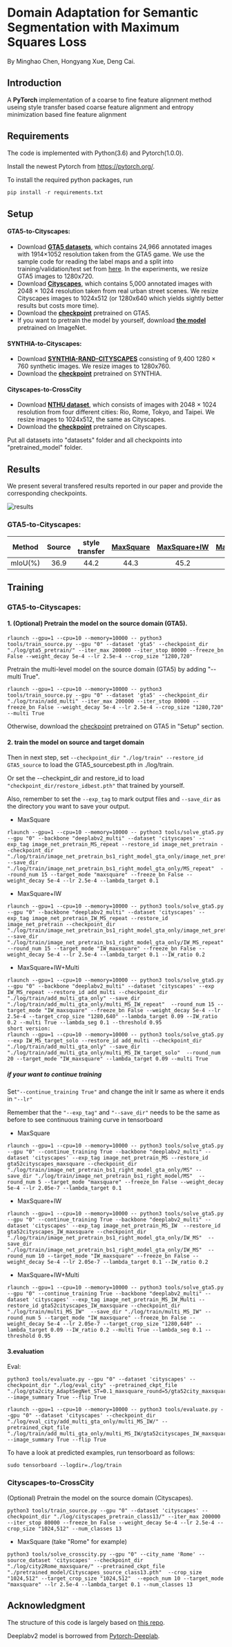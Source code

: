 # Domain Adaptation for Semantic Segmentation with Maximum Squares Loss

By Minghao Chen, Hongyang Xue, Deng Cai.

## Introduction

A **PyTorch** implementation of a coarse to fine feature alignment method useing style transfer based coarse feature alignment and entropy minimization based fine feature alignment 

## Requirements
The code is implemented with Python(3.6) and Pytorch(1.0.0).

Install the newest Pytorch from https://pytorch.org/.

To install the required python packages, run

```python
pip install -r requirements.txt
```

## Setup

#### GTA5-to-Cityscapes:

- Download [**GTA5 datasets**](https://download.visinf.tu-darmstadt.de/data/from_games/), which contains 24,966 annotated images with 1914×1052 resolution taken from the GTA5 game. We use the sample code for reading the label maps and a split into training/validation/test set from [here](https://download.visinf.tu-darmstadt.de/data/from_games/code/read_mapping.zip). In the experiments, we resize GTA5 images to 1280x720.
- Download [**Cityscapes**](https://www.cityscapes-dataset.com/), which contains 5,000 annotated images with 2048 × 1024 resolution taken from real urban street scenes. We resize Cityscapes images to 1024x512 (or 1280x640 which yields sightly better results but costs more time). 
- Download the **[checkpoint](https://drive.google.com/open?id=1KP37cQo_9NEBczm7pvq_zEmmosdhxvlF)** pretrained on GTA5.
- If you want to pretrain the model by yourself, download [**the model**](http://vllab.ucmerced.edu/ytsai/CVPR18/DeepLab_resnet_pretrained_init-f81d91e8.pth) pretrained on ImageNet.

#### SYNTHIA-to-Cityscapes:

- Download [**SYNTHIA-RAND-CITYSCAPES**](http://synthia-dataset.net/download/808/) consisting of 9,400 1280 × 760 synthetic images. We resize images to 1280x760.
- Download the [**checkpoint**](https://drive.google.com/open?id=1wLffQRljXK1xoqRY64INvb2lk2ur5fEL) pretrained on SYNTHIA.

#### Cityscapes-to-CrossCity

- Download [**NTHU dataset**](https://yihsinchen.github.io/segmentation_adaptation_dataset/), which consists of images with 2048 × 1024 resolution from four different cities: Rio, Rome, Tokyo, and Taipei. We resize images to 1024x512, the same as Cityscapes.
- Download the **[checkpoint](https://drive.google.com/open?id=1QMpj7sPqsVwYldedZf8A5S2pT-4oENEn)** pretrained on Cityscapes.

Put all datasets into "datasets" folder and all checkpoints into "pretrained_model" folder.

## Results

We present several transfered results reported in our paper and provide the corresponding checkpoints.

![results](/result.png)

### GTA5-to-Cityscapes:

| Method  | Source | style transfer | [MaxSquare](https://drive.google.com/open?id=1KmM8zBD1G1XTmzaV_I_aJgi9DW-49kxc) | [MaxSquare+IW](https://drive.google.com/open?id=11oliS-Vu2W6dB8W9ZvqlN0R4cC4Pb8i6) | [MaxSquare+IW+Multi](https://drive.google.com/open?id=1YwK68IMmWHZnAL8FU9ZY-Le34P80Kf86) |
| :-----: | :----: | :----: | :----------------------------------------------------------: | :----------------------------------------------------------: | :----------------------------------------------------------: |
| mIoU(%) |  36.9  |   44.2 |                             44.3                             |                             45.2                             |                             46.4                             |



## Training

### GTA5-to-Cityscapes:

#### 1. (Optional) Pretrain the model on the source domain (GTA5). 


```
rlaunch --gpu=1 --cpu=10 --memory=10000 -- python3 tools/train_source.py --gpu "0" --dataset 'gta5' --checkpoint_dir "./log/gta5_pretrain/" --iter_max 200000 --iter_stop 80000 --freeze_bn False --weight_decay 5e-4 --lr 2.5e-4 --crop_size "1280,720"
```

Pretrain the multi-level model on the source domain (GTA5) by adding "--multi True". 

```
rlaunch --gpu=1 --cpu=10 --memory=10000 -- python3 tools/train_source.py --gpu "0" --dataset 'gta5' --checkpoint_dir "./log/train/add_multi" --iter_max 200000 --iter_stop 80000 --freeze_bn False --weight_decay 5e-4 --lr 2.5e-4 --crop_size "1280,720" --multi True
```

Otherwise, download the [checkpoint](https://drive.google.com/open?id=1KP37cQo_9NEBczm7pvq_zEmmosdhxvlF) pretrained on GTA5 in "Setup" section.

#### 2. train the model on source and target domain 
Then in next step, set `--checkpoint_dir "./log/train" --restore_id GTA5_source` to load the GTA5_sourcebest.pth in ./log/train.

Or set the --checkpint_dir and restore_id to load  `"checkpoint_dir/restore_idbest.pth"` that trained by yourself.

Also, remember to set the `--exp_tag` to mark output files and `--save_dir` as the directory you want to save your output.

- MaxSquare


```
rlaunch --gpu=1 --cpu=10 --memory=10000 -- python3 tools/solve_gta5.py --gpu "0" --backbone "deeplabv2_multi" --dataset 'cityscapes' --exp_tag image_net_pretrain_MS_repeat --restore_id image_net_pretrain --checkpoint_dir "./log/train/image_net_pretrain_bs1_right_model_gta_only/image_net_pretrain"  --save_dir "./log/train/image_net_pretrain_bs1_right_model_gta_only/MS_repeat"  --round_num 15 --target_mode "maxsquare" --freeze_bn False --weight_decay 5e-4 --lr 2.5e-4 --lambda_target 0.1
```

- MaxSquare+IW


```
rlaunch --gpu=1 --cpu=10 --memory=10000 -- python3 tools/solve_gta5.py --gpu "0" --backbone "deeplabv2_multi" --dataset 'cityscapes' --exp_tag image_net_pretrain_IW_MS_repeat --restore_id image_net_pretrain --checkpoint_dir "./log/train/image_net_pretrain_bs1_right_model_gta_only/image_net_pretrain" --save_dir "./log/train/image_net_pretrain_bs1_right_model_gta_only/IW_MS_repeat" --round_num 15 --target_mode "IW_maxsquare" --freeze_bn False --weight_decay 5e-4 --lr 2.5e-4 --lambda_target 0.1 --IW_ratio 0.2
```


- MaxSquare+IW+Multi

```
rlaunch --gpu=1 --cpu=10 --memory=10000 -- python3 tools/solve_gta5.py --gpu "0" --backbone "deeplabv2_multi" --dataset 'cityscapes' --exp IW_MS_repeat --restore_id add_multi --checkpoint_dir "./log/train/add_multi_gta_only" --save_dir "./log/train/add_multi_gta_only/multi_MS_IW_repeat"  --round_num 15 --target_mode "IW_maxsquare" --freeze_bn False --weight_decay 5e-4 --lr 2.5e-4 --target_crop_size "1280,640" --lambda_target 0.09 --IW_ratio 0.2 --multi True --lambda_seg 0.1 --threshold 0.95
short version:
rlaunch --gpu=1 --cpu=10 --memory=10000 -- python3 tools/solve_gta5.py --exp IW_MS_target_solo --restore_id add_multi --checkpoint_dir "./log/train/add_multi_gta_only" --save_dir "./log/train/add_multi_gta_only/multi_MS_IW_target_solo"  --round_num 20 --target_mode "IW_maxsquare" --lambda_target 0.09 --multi True
```
##### if your want to continue training 
Set`"--continue_training True"` and change the init lr same as where it ends in `"--lr"`

Remember that the `"--exp_tag"` and `"--save_dir"` needs to be the same as before to see continuous training curve in tensorboard 

- MaxSquare

```
rlaunch --gpu=1 --cpu=10 --memory=10000 -- python3 tools/solve_gta5.py --gpu "0" --continue_training True --backbone "deeplabv2_multi" --dataset 'cityscapes' --exp_tag image_net_pretrain_MS --restore_id gta52cityscapes_maxsquare --checkpoint_dir "./log/train/image_net_pretrain_bs1_right_model_gta_only/MS" --save_dir "./log/train/image_net_pretrain_bs1_right_model/MS"  --round_num 5 --target_mode "maxsquare" --freeze_bn False --weight_decay 5e-4 --lr 2.05e-7 --lambda_target 0.1
```

- MaxSquare+IW
```
rlaunch --gpu=1 --cpu=10 --memory=10000 -- python3 tools/solve_gta5.py --gpu "0" --continue_training True --backbone "deeplabv2_multi" --dataset 'cityscapes' --exp_tag image_net_pretrain_MS_IW  --restore_id gta52cityscapes_IW_maxsquare --checkpoint_dir "./log/train/image_net_pretrain_bs1_right_model_gta_only/IW_MS"  --save_dir "./log/train/image_net_pretrain_bs1_right_model_gta_only/IW_MS"  --round_num 10 --target_mode "IW_maxsquare" --freeze_bn False --weight_decay 5e-4 --lr 2.05e-7 --lambda_target 0.1 --IW_ratio 0.2

```

- MaxSquare+IW+Multi

```
rlaunch --gpu=1 --cpu=10 --memory=10000 -- python3 tools/solve_gta5.py --gpu "0" --continue_training True --backbone "deeplabv2_multi" --dataset 'cityscapes' --exp_tag image_net_pretrain_MS_IW_Multi --restore_id gta52cityscapes_IW_maxsquare --checkpoint_dir "./log/train/multi_MS_IW"  --save_dir "./log/train/multi_MS_IW" --round_num 5 --target_mode "IW_maxsquare" --freeze_bn False --weight_decay 5e-4 --lr 2.05e-7 --target_crop_size "1280,640" --lambda_target 0.09 --IW_ratio 0.2 --multi True --lambda_seg 0.1 --threshold 0.95

```

#### 3.evaluation
Eval:

```
python3 tools/evaluate.py --gpu "0" --dataset 'cityscapes' --checkpoint_dir "./log/eval_city" --pretrained_ckpt_file "./log/gta2city_AdaptSegNet_ST=0.1_maxsquare_round=5/gta52city_maxsquarebest.pth" --image_summary True --flip True
```

```
rlaunch --gpu=1 --cpu=10 --memory=10000 -- python3 tools/evaluate.py --gpu "0" --dataset 'cityscapes' --checkpoint_dir "./log/eval_city/add_multi_gta_only/multi_MS_IW/" --pretrained_ckpt_file "./log/train/add_multi_gta_only/multi_MS_IW/gta52cityscapes_IW_maxsquarebest.pth" --image_summary True --flip True
```

To have a look at predicted examples, run tensorboard as follows:

```
sudo tensorboard --logdir=./log/train 
```



### Cityscapes-to-CrossCity

(Optional) Pretrain the model on the source domain (Cityscapes). 

```
python3 tools/train_source.py --gpu "0" --dataset 'cityscapes' --checkpoint_dir "./log/cityscapes_pretrain_class13/" --iter_max 200000 --iter_stop 80000 --freeze_bn False --weight_decay 5e-4 --lr 2.5e-4 --crop_size "1024,512" --num_classes 13
```

- MaxSquare (take "Rome" for example)

```
python3 tools/solve_crosscity.py --gpu "0" --city_name 'Rome' --source_dataset 'cityscapes' --checkpoint_dir "./log/city2Rome_maxsquare/" --pretrained_ckpt_file "./pretrained_model/Cityscapes_source_class13.pth"  --crop_size "1024,512" --target_crop_size "1024,512"  --epoch_num 10 --target_mode "maxsquare" --lr 2.5e-4 --lambda_target 0.1 --num_classes 13
```



## Acknowledgment

The structure of this code is largely based on [this repo](https://github.com/ZJULearning/MaxSquareLoss).

Deeplabv2 model is borrowed from [Pytorch-Deeplab](https://github.com/speedinghzl/Pytorch-Deeplab).
